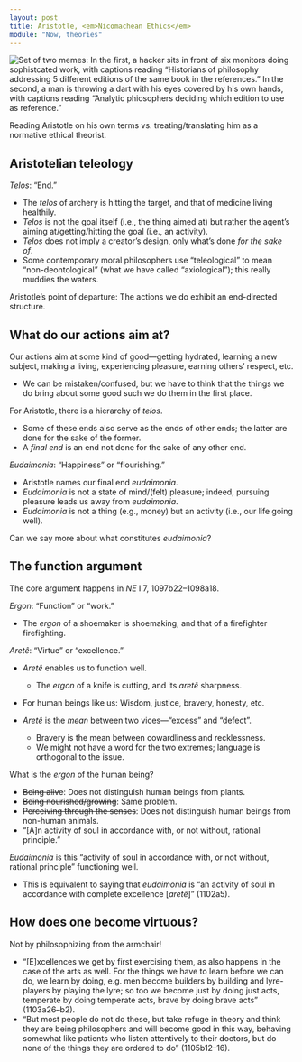 ```yaml
---
layout: post
title: Aristotle, <em>Nicomachean Ethics</em>
module: "Now, theories"
---
```


<div class="text-center mb-5" style="max-height: 500px;">
<img src="{{ site.baseurl }}/assets/5-DIFFERENT-EDITIONS.jpeg" class="img-fluid " alt="Set of two memes: In the first, a hacker sits in front of six monitors doing sophistcated work, with captions reading “Historians of philosophy addressing 5 different editions of the same book in the references.” In the second, a man is throwing a dart with his eyes covered by his own hands, with captions reading “Analytic phiosophers deciding which edition to use as reference.”">
</div>

Reading Aristotle on his own terms vs. treating/translating him as a normative ethical theorist.

## Aristotelian teleology

*Telos*: “End.”

- The *telos* of archery is hitting the target, and that of medicine living healthily.
- *Telos* is not the goal itself (i.e., the thing aimed at) but rather the agent’s aiming at/getting/hitting the goal (i.e., an activity).
- *Telos* does not imply a creator’s design, only what’s done *for the sake of*.
- Some contemporary moral philosophers use “teleological” to mean “non-deontological” (what we have called “axiological”); this really muddies the waters.

Aristotle’s point of departure: The actions we do exhibit an end-directed structure.

## What do our actions aim at?

Our actions aim at some kind of good—getting hydrated, learning a new subject, making a living, experiencing pleasure, earning others’ respect, etc.

- We can be mistaken/confused, but we have to think that the things we do bring about some good such we do them in the first place.

For Aristotle, there is a hierarchy of *telos*.

- Some of these ends also serve as the ends of other ends; the latter are done for the sake of the former.
- A *final end* is an end not done for the sake of any other end.

*Eudaimonia*: “Happiness” or “flourishing.”

- Aristotle names our final end *eudaimonia*.
- *Eudaimonia* is not a state of mind/(felt) pleasure; indeed, pursuing pleasure leads us away from *eudaimonia*.
- *Eudaimonia* is not a thing (e.g., money) but an activity (i.e., our life going well).

Can we say more about what constitutes *eudaimonia*?

## The function argument

The core argument happens in *NE* I.7, 1097b22–1098a18.

*Ergon*: “Function” or “work.”

- The *ergon* of a shoemaker is shoemaking, and that of a firefighter firefighting.

*Aretê*: “Virtue” or “excellence.”

- *Aretê* enables us to function well.
  - The *ergon* of a knife is cutting, and its *aretê* sharpness.

- For human beings like us: Wisdom, justice, bravery, honesty, etc.
- *Aretê* is the *mean* between two vices—“excess” and “defect”.
  - Bravery is the mean between cowardliness and recklessness.
  - We might not have a word for the two extremes; language is orthogonal to the issue.


What is the *ergon* of the human being?

- <del>Being alive</del>: Does not distinguish human beings from plants.
- <del>Being nourished/growing</del>: Same problem.
- <del>Perceiving through the senses</del>: Does not distinguish human beings from non-human animals.
- “[A]n activity of soul in accordance with, or not without, rational principle.”

*Eudaimonia* is this “activity of soul in accordance with, or not without, rational principle” functioning well.

- This is equivalent to saying that *eudaimonia* is “an activity of soul in accordance with complete excellence [*aretê*]” (1102a5).

## How does one become virtuous?

Not by philosophizing from the armchair!

- “[E]xcellences we get by first exercising them, as also happens in the case of the arts as well. For the things we have to learn before we can do, we learn by doing, e.g. men become builders by building and lyre-players by playing the lyre; so too we become just by doing just acts, temperate by doing temperate acts, brave by doing brave acts” (1103a26–b2).
- “But most people do not do these, but take refuge in theory and think they are being philosophers and will become good in this way, behaving somewhat like patients who listen attentively to their doctors, but do none of the things they are ordered to do” (1105b12–16).
